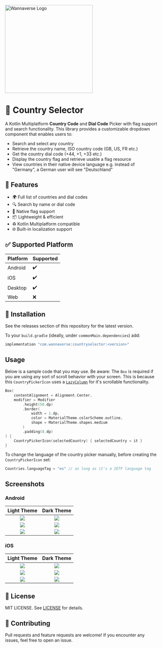 <img alt="Wannaverse Logo" src="./assets/logo.png" width="288"/>

# 🚩 Country Selector
A Kotlin Multiplatform **Country Code** and **Dial Code** Picker with flag support and search functionality.
This library provides a customizable dropdown component that enables users to:

* Search and select any country
* Retrieve the country name, ISO country code (GB, US, FR etc.)
* Get the country dial code (+44, +1, +33 etc.)
* Display the country flag and retrieve usable a flag resource
* View countries in their native device language e.g. instead of "Germany", a German user will see "Deutschland"

## 🧩 Features
* 🌍 Full list of countries and dial codes
* 🔍 Search by name or dial code
* 🎏 Native flag support
* 📦 Lightweight & efficient
* ♻️ Kotlin Multiplatform compatible
* 🌐 Built-in localization support


## ✅ Supported Platform

| Platform | Supported |
|:---------|:----------|
| Android  | ✔️        |
| iOS      | ✔️        |
| Desktop  | ✔️        |
| Web      | ❌️        |

## 🚀 Installation
See the releases section of this repository for the latest version.

To your `build.gradle` (ideally, under `commonMain.dependencies`) add:
```kotlin
implementation "com.wannaverse:countryselector:<version>"
```

## Usage

Below is a sample code that you may use.
Be aware: The `Box` is required if you are using any sort of scroll behavior with your screen. This is because this `CountryPickerIcon` uses a [`LazyColumn`](https://developer.android.com/reference/kotlin/androidx/compose/foundation/lazy/package-summary?_gl=1*nq0b0g*_up*MQ..*_ga*MzU2NTQxNzE1LjE3NDU2MTE0ODg.*_ga_6HH9YJMN9M*MTc0NTYxMTQ4OC4xLjAuMTc0NTYxMTQ4OC4wLjAuNjU4NTM2NzAx#LazyColumn(androidx.compose.ui.Modifier,androidx.compose.foundation.lazy.LazyListState,androidx.compose.foundation.layout.PaddingValues,kotlin.Boolean,androidx.compose.foundation.layout.Arrangement.Vertical,androidx.compose.ui.Alignment.Horizontal,androidx.compose.foundation.gestures.FlingBehavior,kotlin.Boolean,kotlin.Function1)) for it's scrollable functionality.
```kotlin
Box(
    contentAlignment = Alignment.Center,
    modifier = Modifier
        .height(50.dp)
        .border(
            width = 1.dp,
            color = MaterialTheme.colorScheme.outline,
            shape = MaterialTheme.shapes.medium
        )
        .padding(8.dp)
) {
    CountryPickerIcon(selectedCountry) { selectedCountry = it }
}
```

To change the language of the country picker manually, before creating the `CountryPickerIcon` set:
```kotlin
Countries.languageTag = "es" // as long as it's a IETF language tag
```

## Screenshots
### Android
|              Light Theme               |              Dark Theme               |
|:--------------------------------------:|:-------------------------------------:|
| ![](./assets/Android_light_closed.png) | ![](./assets/Android_dark_closed.png) |
| ![](./assets/Android_light_drawer.png) | ![](./assets/Android_dark_search.png) |
| ![](./assets/Android_light_search.png) | ![](./assets/Android_dark_drawer.png) |

### iOS
|              Light Theme              |              Dark Theme              |
|:-------------------------------------:|:------------------------------------:|
| ![](./assets/IPhone_light_closed.png) | ![](./assets/IPhone_dark_closed.png) |
| ![](./assets/IPhone_light_drawer.png) | ![](./assets/IPhone_dark_drawer.png) |
| ![](./assets/IPhone_light_search.png) | ![](./assets/IPhone_dark_search.png) |

## 📄 License
MIT LICENSE. See [LICENSE](./LICENSE) for details.

## 🙌 Contributing
Pull requests and feature requests are welcome!
If you encounter any issues, feel free to open an issue.
